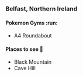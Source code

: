 
### Belfast, Northern Ireland

#### Pokemon Gyms :run:
 - A4 Roundabout


#### Places to see :eyes:
 - Black Mountain
 - Cave Hill
